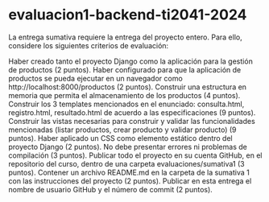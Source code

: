 # evaluacion1-backend-ti2041-2024
La entrega sumativa requiere la entrega del proyecto entero. Para ello, considere los siguientes criterios de evaluación: 

Haber creado tanto el proyecto Django como la aplicación para la gestión de productos (2 puntos).
Haber configurado para que la aplicación de productos se pueda ejecutar en un navegador como http://localhost:8000/productos (2 puntos).
Construir una estructura en memoria que permita el almacenamiento de los productos (4 puntos).
Construir los 3 templates mencionados en el enunciado: consulta.html, registro.html, resultado.html de acuerdo a las especificaciones (9 puntos).
Construir las vistas necesarias para construir y validar las funcionalidades mencionadas (listar productos, crear producto y validar producto) (9 puntos).
Haber aplicado un CSS como elemento estático dentro del proyecto Django (2 puntos).
No debe presentar errores ni problemas de compilación (3 puntos).
Publicar todo el proyecto en su cuenta GitHub, en el repositorio del curso, dentro de una carpeta evaluaciones/sumativa1 (3 puntos).
Contener un archivo README.md en la carpeta de la sumativa 1 con las instrucciones del proyecto (2 puntos).
Publicar en esta entrega el nombre de usuario GitHub y el número de commit (2 puntos).

